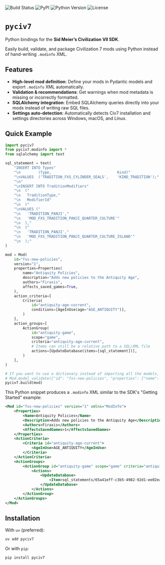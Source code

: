<!-- markdownlint-disable first-line-heading -->
![Build Status](https://github.com/dmanuel64/pyciv7/actions/workflows/test.yml/badge.svg?branch=main)
![PyPI](https://img.shields.io/pypi/v/pyciv7)
![Python Version](https://img.shields.io/pypi/pyversions/pyciv7)
![License](https://img.shields.io/github/license/dmanuel64/pyciv7)


# `pyciv7`

Python bindings for the **Sid Meier’s Civilization VII SDK**.

Easily build, validate, and package Civilization 7 mods using Python instead of hand-writing `.modinfo` XML.

## Features

- **High-level mod definition**: Define your mods in Pydantic models and export `.modinfo` XML automatically.
- **Validation & recommendations**: Get warnings when mod metadata is missing or incorrectly formatted.
- **SQLAlchemy integration**: Embed SQLAlchemy queries directly into your mods instead of writing raw SQL files.
- **Settings auto-detection**: Automatically detects Civ7 installation and settings directories across Windows, macOS, and Linux.

## Quick Example

```python
import pyciv7
from pyciv7.modinfo import *
from sqlalchemy import text

sql_statement = text(
    "INSERT INTO Types"
    "\n        (Type,                              Kind)"
    "\nVALUES  ('TRADITION_FXS_CYLINDER_SEALS',    'KIND_TRADITION');"
    "\n"
    "\nINSERT INTO TraditionModifiers"
    "\n  ("
    "\n   TraditionType,"
    "\n   ModifierId"
    "\n  )"
    "\nVALUES ("
    "\n   'TRADITION_PANJI',"
    "\n   'MOD_FXS_TRADITION_PANJI_QUARTER_CULTURE'"
    "\n  ),"
    "\n  ("
    "\n   'TRADITION_PANJI',"
    "\n   'MOD_FXS_TRADITION_PANJI_QUARTER_CULTURE_ISLAND'"
    "\n  );"
)

mod = Mod(
    id="fxs-new-policies",
    version="1",
    properties=Properties(
        name="Antiquity Policies",
        description="Adds new policies to the Antiquity Age",
        authors="Firaxis",
        affects_saved_games=True,
    ),
    action_criteria=[
        Criteria(
            id="antiquity-age-current",
            conditions=[AgeInUse(age="AGE_ANTIQUITY")],
        )
    ],
    action_groups=[
        ActionGroup(
            id="antiquity-game",
            scope="game",
            criteria="antiquity-age-current",
            # Items can still be a relative path to a SQL/XML file
            actions=[UpdateDatabase(items=[sql_statement])],
        )
    ],
)

# If you want to use a dictionary instead of importing all the models, you can also do
# Mod.model_validate({"id": "fxs-new-policies", "properties": {"name": "Antiquity Policies"}, ... etc.})
pyciv7.build(mod)
```

This Python snippet produces a `.modinfo` XML similar to the SDK's "Getting Started" example:

```xml
<Mod id="fxs-new-policies" version="1" xmlns="ModInfo">
    <Properties>
        <Name>Antiquity Policies</Name>
        <Description>Adds new policies to the Antiquity Age</Description>
        <Authors>Firaxis</Authors>
        <AffectsSavedGames>1</AffectsSavedGames>
    </Properties>
    <ActionCriteria>
        <Criteria id="antiquity-age-current">
            <AgeInUse>AGE_ANTIQUITY</AgeInUse>
        </Criteria>
    </ActionCriteria>
    <ActionGroups>
        <ActionGroup id="antiquity-game" scope="game" criteria="antiquity-age-current">
            <Actions>
                <UpdateDatabase>
                    <Item>sql_statements/65a41eff-c3b5-4982-92d1-ee02ea02e9b8.sql</Item>
                </UpdateDatabase>
            </Actions>
        </ActionGroup>
    </ActionGroups>
</Mod>
```

## Installation

With `uv` (preferred):

```bash
uv add pyciv7
```

Or with `pip`:

```bash
pip install pyciv7
```
